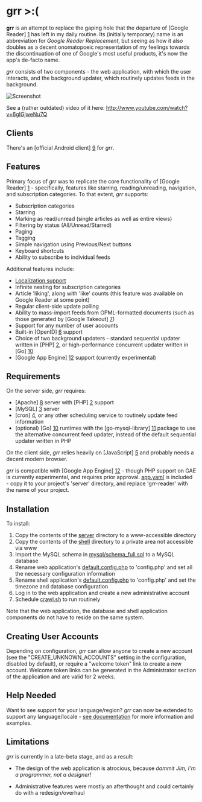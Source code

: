grr >:(
=======

**grr** is an attempt to replace the gaping hole that the departure of [Google Reader] [1] has left in my daily routine. Its (initially temporary) name is an abbreviation for _Google Reader Replacement_, but seeing as how it also doubles as a decent onomatopoeic representation of my feelings towards the discontinuation of one of Google's most useful products, it's now the app's de-facto name.

_grr_ consists of two components - the web application, with which the user interacts, and the background updater, which routinely updates feeds in the background.

![Screenshot](http://i.imgur.com/WtY2LAT.png "Screenshot")

See a (rather outdated) video of it here: http://www.youtube.com/watch?v=6gIGjweNu7Q

Clients
-------

There's an [official Android client] [9] for _grr_.

Features
--------

Primary focus of _grr_ was to replicate the core functionality of [Google Reader] [1] - specifically, features like starring, reading/unreading, navigation, and subscription categories. To that extent, _grr_ supports:

* Subscription categories
* Starring
* Marking as read/unread (single articles as well as entire views)
* Filtering by status (All/Unread/Starred)
* Paging
* Tagging
* Simple navigation using Previous/Next buttons
* Keyboard shortcuts
* Ability to subscribe to individual feeds

Additional features include:

* [Localization support](LOCALIZATION.md)
* Infinite nesting for subscription categories
* Article 'liking', along with 'like' counts (this feature was available on Google Reader at some point)
* Regular client-side update polling
* Ability to mass-import feeds from OPML-formatted documents (such as those generated by [Google Takeout] [7])
* Support for any number of user accounts
* Built-in [OpenID] [6] support
* Choice of two background updaters - standard sequential updater written in [PHP] [2], or high-performance concurrent updater written in [Go] [10]
* [Google App Engine] [12] support (currently experimental)

Requirements
------------

On the server side, _grr_ requires:

* [Apache] [8] server with [PHP] [2] support
* [MySQL] [3] server
* [cron] [4], or any other scheduling service to routinely update feed information
* (optional) [Go] [10] runtimes with the [go-mysql-library] [11] package to use the alternative concurrent feed updater, instead of the default sequential updater written in PHP

On the client side, _grr_ relies heavily on [JavaScript] [5] and probably needs a decent modern browser.

_grr_ is compatible with [Google App Engine] [12] - though PHP support on GAE is currently experimental, and requires prior approval. [app.yaml](etc/app.yaml) is included - copy it to your project's 'server' directory, and replace 'grr-reader' with the name of your project.

Installation
------------

To install:

1. Copy the contents of the [server](server) directory to a www-accessible directory
2. Copy the contents of the [shell](shell) directory to a private area not accessible via www
3. Import the MySQL schema in [mysql/schema_full.sql](etc/mysql/schema_full.sql) to a MySQL database
4. Rename web application's [default.config.php](server/include/default.config.php) to 'config.php' and set all the necessary configuration information
5. Rename shell application's [default.config.php](shell/default.config.php) to 'config.php' and set the timezone and database configuration
6. Log in to the web application and create a new administrative account
7. Schedule [crawl.sh](shell/crawl.sh) to run routinely

Note that the web application, the database and shell application components do not have to reside on the same system.

Creating User Accounts
----------------------

Depending on configuration, _grr_ can allow anyone to create a new account (see the "CREATE_UNKNOWN_ACCOUNTS" setting in the configuration, disabled by default), or require a "welcome token" link to create a new account. Welcome token links can be generated in the Administrator section of the application and are valid for 2 weeks.

Help Needed
-----------

Want to see support for your language/region? _grr_ can now be extended to support any language/locale - [see documentation](LOCALIZATION.md) for more information and examples.

Limitations
-----------

_grr_ is currently in a late-beta stage, and as a result:

* The design of the web application is atrocious, because _dammit Jim, I'm a programmer, not a designer!_
* Administrative features were mostly an afterthought and could certainly do with a redesign/overhaul

  [1]: http://www.google.com/reader/  "Google Reader"
  [2]: http://us.php.net/ "PHP"  
  [3]: http://www.mysql.com/ "MySQL"
  [4]: http://en.wikipedia.org/wiki/Cron "cron"
  [5]: http://en.wikipedia.org/wiki/JavaScript "JavaScript"
  [6]: http://openid.net/ "OpenID"
  [7]: https://www.google.com/takeout/ "Google Takeout"
  [8]: http://httpd.apache.org/ "Apache"
  [9]: https://github.com/melllvar/angrroid "angrroid"
  [10]: http://golang.org/ "Go"
  [11]: https://code.google.com/p/go-mysql-driver/ "go-mysql-driver"
  [12]: https://developers.google.com/appengine/ "App Engine"
